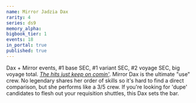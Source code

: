 ```yaml
---
name: Mirror Jadzia Dax
rarity: 4
series: ds9
memory_alpha:
bigbook_tier: 1
events: 18
in_portal: true
published: true
---
```


Dax + Mirror events, #1 base SEC, #1 variant SEC, #2 voyage SEC, big voyage total. [_The hits just keep on comin'_](https://www.youtube.com/watch?v=WQZqJ_-WAO8). Mirror Dax is the ultimate "use" crew. No legendary shares her order of skills so it's hard to find a direct comparison, but she performs like a 3/5 crew. If you're looking for 'dupe' candidates to flesh out your requisition shuttles, this Dax sets the bar.
